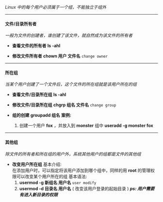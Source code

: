 *Linux 中的每个用户必须属于一个组，不能独立于组外*


---

#### **文件/目录所有者**
*一般为文件的创建者，谁创建了该文件，就自然成为该文件的所有者*

- **查看文件的所有者**
	**ls -ahl**

- **修改文件所有者**
	**chown 用户 文件名**        `change owner`


---

#### **所在组**
*当某个用户创建了一个文件后，这个文件的所在组就是该用户所在的组*

- **查看文件/目录所在组**
	**ls -ahl**

- **修改文件/目录所在组**
	**chgrp 组名 文件名**         `change group`

- **组的创建**
	**groupadd 组名**
	**案例:**    
	1. 创建一个用户 **fox** ，并放入到 **monster** 组中
		**useradd -g monster fox**


---

#### **其他组**
*除文件的所有者和所在组的用户外，系统其他用户的组都是文件的其他组*

- **改变用户所在组**
	基本介绍:    
		在添加用户时，可以指定将该用户添加到哪个组中，同样的用 **root** 的管理权限可以改变某个用户所在的组
	基本语法:
	1. **usermod -g 新组名 用户名**            `user modify`
	2. **usermod -d 目录名 用户名**            ( 改变该用户登录的起始目录 )
		***ps:    用户需要有进入新目录的权限***

 


